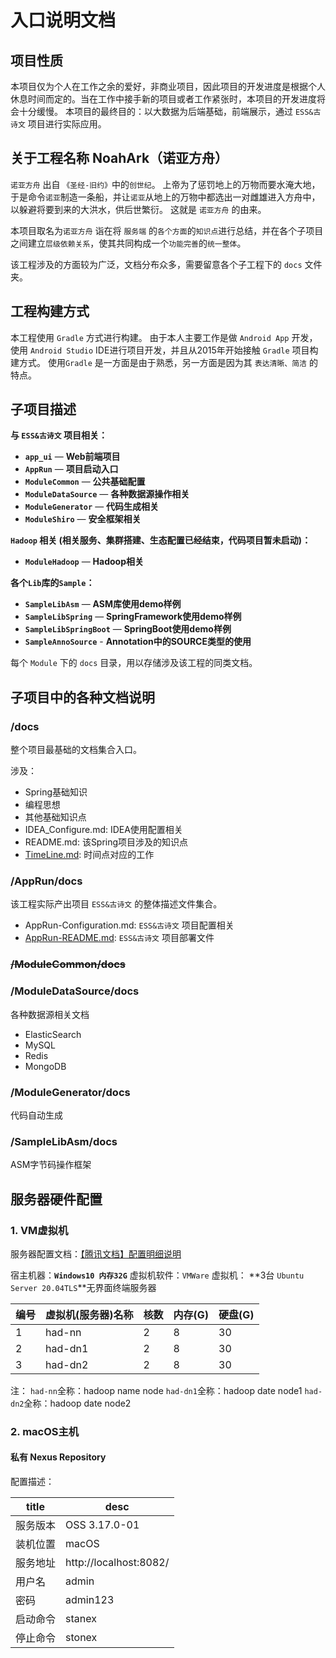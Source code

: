 # 入口说明文档

## 项目性质

本项目仅为个人在工作之余的爱好，非商业项目，因此项目的开发进度是根据个人休息时间而定的。当在工作中接手新的项目或者工作紧张时，本项目的开发进度将会十分缓慢。
本项目的最终目的：以大数据为后端基础，前端展示，通过 `ESS&古诗文` 项目进行实际应用。

## 关于工程名称 NoahArk（诺亚方舟）

`诺亚方舟` 出自 `《圣经-旧约》`中的`创世纪`。 上帝为了惩罚地上的万物而要水淹大地，于是命令`诺亚`制造一条船，并让`诺亚`从地上的万物中都选出一对雌雄进入方舟中，以躲避将要到来的大洪水，供后世繁衍。 这就是 `诺亚方舟` 的由来。

本项目取名为`诺亚方舟` 诣在将 `服务端` 的`各个方面`的`知识点`进行总结，并在各个子项目之间建立`层级依赖关系`，使其共同构成一个`功能完善`的`统一整体`。

该工程涉及的方面较为广泛，文档分布众多，需要留意各个子工程下的 `docs` 文件夹。

## 工程构建方式

本工程使用 `Gradle` 方式进行构建。 由于本人主要工作是做 `Android App` 开发，使用 `Android Studio` IDE进行项目开发，并且从2015年开始接触 `Gradle` 项目构建方式。
使用`Gradle` 是一方面是由于熟悉，另一方面是因为其 `表达清晰、简洁` 的特点。


## 子项目描述

**与 `ESS&古诗文` 项目相关：**

- **`app_ui`** — **Web前端项目**
- **`AppRun`** — **项目启动入口**
- **`ModuleCommon`** — **公共基础配置**
- **`ModuleDataSource`** — **各种数据源操作相关**
- **`ModuleGenerator`** — **代码生成相关**
- **`ModuleShiro`** — **安全框架相关**
  
**`Hadoop` 相关 (相关服务、集群搭建、生态配置已经结束，代码项目暂未启动)：**

- **`ModuleHadoop`** — **Hadoop相关**
  
**各个`Lib`库的`Sample`：**

- **`SampleLibAsm`** — **ASM库使用demo样例**
- **`SampleLibSpring`** — **SpringFramework使用demo样例**
- **`SampleLibSpringBoot`** — **SpringBoot使用demo样例**
- **`SampleAnnoSource`** - **Annotation中的SOURCE类型的使用**

每个 `Module` 下的 `docs` 目录，用以存储涉及该工程的同类文档。

## 子项目中的各种文档说明

### /docs

 整个项目最基础的文档集合入口。

 涉及：
  
  - Spring基础知识
  - 编程思想
  - 其他基础知识点
  - IDEA_Configure.md: IDEA使用配置相关
  - README.md: 该Spring项目涉及的知识点
  - [TimeLine.md](/docs/TimeLine.md): 时间点对应的工作

### /AppRun/docs

  该工程实际产出项目 `ESS&古诗文` 的整体描述文件集合。

  - AppRun-Configuration.md: `ESS&古诗文` 项目配置相关
  - [AppRun-README.md](/AppRun/docs/AppRun-README.md): `ESS&古诗文` 项目部署文件

### ~~/ModuleCommon/docs~~

### /ModuleDataSource/docs

各种数据源相关文档

- ElasticSearch
- MySQL
- Redis
- MongoDB

### /ModuleGenerator/docs

代码自动生成

### /SampleLibAsm/docs

ASM字节码操作框架

## 服务器硬件配置

### 1. VM虚拟机

服务器配置文档：[【腾讯文档】配置明细说明](https://docs.qq.com/sheet/DY2hQV2hsekNrVWRw)

宿主机器：**`Windows10 内存32G`**
虚拟机软件：`VMWare`
虚拟机： **3台 `Ubuntu Server 20.04TLS`**无界面终端服务器


| 编号 | 虚拟机(服务器)名称 | 核数 | 内存(G) | 硬盘(G) |
| --- | --- | --- | --- | --- |
| 1 | had-nn | 2 | 8 | 30 |
| 2 | had-dn1 | 2 | 8 | 30 |
| 3 | had-dn2 | 2 | 8 | 30 |

注：
`had-nn`全称：hadoop name node
`had-dn1`全称：hadoop date node1
`had-dn2`全称：hadoop date node2


### 2. macOS主机

#### 私有 Nexus Repository 

配置描述：

|title|desc|
|---|---|
|服务版本|OSS 3.17.0-01|
|装机位置|macOS|
|服务地址|http://localhost:8082/|
|用户名|admin|
|密码|admin123|
|启动命令|stanex|
|停止命令|stonex|


